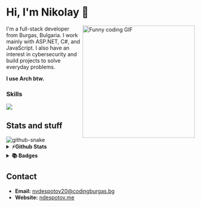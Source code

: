 # Hi, I'm Nikolay 👋

<img align="right" src="https://i.pinimg.com/originals/89/5c/e7/895ce751ba0379700381d17a67086931.gif" alt="Funny coding GIF" width="300">

I'm a full-stack developer from Burgas, Bulgaria. I work mainly with ASP.NET, C#, and JavaScript. I also have an interest in cybersecurity and build projects to solve everyday problems.

**I use Arch btw.**

### Skills

<img
  src="https://go-skill-icons.vercel.app/api/icons?i=cs,cpp,py,js,ts,vue,scss,flutter,swift,nodejs,sqlserver,postgresql,git,bash,docker,figma&titles=true&perline=8"
/>


## Stats and stuff

<picture>
  <source media="(prefers-color-scheme: dark)" srcset="https://raw.githubusercontent.com/NVDespotov20/NVDespotov20/refs/heads/output/github-contribution-grid-snake-dark.svg" />
  <source media="(prefers-color-scheme: light)" srcset="https://raw.githubusercontent.com/NVDespotov20/NVDespotov20/refs/heads/output/github-contribution-grid-snake.svg" />
  <img alt="github-snake" src="github-snake.svg" />
</picture>

<details>	
  <summary><b>⚡Github Stats</b></summary>
  <br>

  <p align="center">
    <picture>
      <source media="(prefers-color-scheme: dark)" srcset="https://github-readme-stats.vercel.app/api?username=NVDespotov20&theme=dark">
      <img height=200 align="center" alt="Nikolay's GitHub Stats" src="https://github-readme-stats.vercel.app/api?username=NVDespotov20&theme=default">
    </picture>
    <picture>
      <source media="(prefers-color-scheme: dark)" srcset="https://github-readme-stats.vercel.app/api/top-langs/?username=NVDespotov20&layout=compact&theme=dark">
      <img height=200 align="center" alt="Nikolay's Top Languages" src="https://github-readme-stats.vercel.app/api/top-langs/?username=NVDespotov20&layout=compact&theme=default">
    </picture>
  </p>
</details>

<details>
  <summary><b>📚 Badges</b></summary>
  <br>
  
  <!--START_SECTION:badges-->
[![Networking Academy Learn-A-Thon 2024](https://images.credly.com/size/110x110/images/e360c3e0-4031-479b-ad7b-5ce878bc29d7/image.png)](http://www.credly.com/badges/3a0078b1-5a90-4a1e-bcbe-5252927ec927 "Networking Academy Learn-A-Thon 2024")
[![IT Specialist - Python](https://images.credly.com/size/110x110/images/3c4602d8-832e-4a24-b42d-00359ce746f7/ITS-Badges_Python_1200px.png)](http://www.credly.com/badges/45dd3547-0ee2-42bf-8c40-7e39f0f48b65 "IT Specialist - Python")
[![IT Specialist - Databases](https://images.credly.com/size/110x110/images/49a492cd-5f72-4c9d-aafa-06649e4853fb/MicrosoftTeams-image__5_.png)](http://www.credly.com/badges/b69b62e2-de76-4d06-b3a1-6e2d275dbc24 "IT Specialist - Databases")
[![IT Specialist - Software Development](https://images.credly.com/size/110x110/images/267a8b92-df48-41f1-9473-a0dae752310e/ITS-Badges_Software-Development_1200px.png)](http://www.credly.com/badges/52e6ae4e-7df3-483b-9b8f-aa0e2d281668 "IT Specialist - Software Development")
[![Cybersecurity Essentials](https://images.credly.com/size/110x110/images/054913b2-e271-49a2-a1a4-9bf1c1f9a404/CyberEssentials.png)](http://www.credly.com/badges/930ee731-798c-4e3a-ad5e-9ef8c14294e7 "Cybersecurity Essentials")
[![Adobe Certified Professional in Video Design](https://images.credly.com/size/110x110/images/2753898c-fa5b-4058-9366-a3ce365d5845/Adobe_Certified_Professional_Video_Design_digital_badge.png)](http://www.credly.com/badges/712d7ff0-1b81-4453-a6a4-70261175ba5a "Adobe Certified Professional in Video Design")
[![Adobe Certified Professional in Digital Video Using Adobe Premiere Pro](https://images.credly.com/size/110x110/images/487b0a79-e99b-43ce-a7d8-28a76d5aa2d8/Adobe_Certified_Professional_Adobe_Premiere_Pro_digital_badge.png)](http://www.credly.com/badges/bb43b79c-4d3c-4651-8eeb-f56eb3051121 "Adobe Certified Professional in Digital Video Using Adobe Premiere Pro")
[![Adobe Certified Professional in Visual Design](https://images.credly.com/size/110x110/images/19d96e55-f15c-44d9-9568-43f83505bd5b/Adobe_Certified_Professional_Visual_Design_digital_badge.png)](http://www.credly.com/badges/ee013f66-c440-49f0-8d53-12c41067b318 "Adobe Certified Professional in Visual Design")
[![Adobe Certified Professional in Visual Design Using Adobe Photoshop](https://images.credly.com/size/110x110/images/690784d7-b971-4693-b6ea-7dc990f65544/Adobe_Certified_Professional_Adobe_Photoshop_digital_badge.png)](http://www.credly.com/badges/57b7c888-b2e3-49b2-81f0-fe8d4c36ced9 "Adobe Certified Professional in Visual Design Using Adobe Photoshop")
[![Adobe Certified Professional in Graphic Design & Illustration Using Adobe Illustrator](https://images.credly.com/size/110x110/images/5155ed69-ad73-45e3-831b-60507ddeb1ad/Adobe_Certified_Professional_Adobe_Illustrator_digital_badge.png)](http://www.credly.com/badges/fd48a874-5955-48a1-8459-a6b84a44c379 "Adobe Certified Professional in Graphic Design & Illustration Using Adobe Illustrator")
[![Networking Academy Learn-A-Thon 2023](https://images.credly.com/size/110x110/images/b1395248-483c-48cd-b40d-7fe93837c37d/image.png)](http://www.credly.com/badges/ae4a0fe5-adf5-4dc1-996b-5cef66cbc4fb "Networking Academy Learn-A-Thon 2023")
[![App Development with Swift Certified User](https://images.credly.com/size/110x110/images/9b0ac7af-f7ac-4938-96a4-2d4805bfe23f/image.png)](http://www.credly.com/badges/55fa4975-b127-4bb6-ba44-697b0e21f73e "App Development with Swift Certified User")
[![App Development with Swift Associate](https://images.credly.com/size/110x110/images/d9598c1a-2f59-49b9-b7fc-a764bf23b4d5/image.png)](http://www.credly.com/badges/109a8e4e-4242-48a0-8257-d5b076c461a9 "App Development with Swift Associate")
[![IT Essentials](https://images.credly.com/size/110x110/images/04e8034c-81f5-4f7f-ab23-e8b428c31ce9/ITE.png)](http://www.credly.com/badges/559ed631-fdd5-4857-8850-1fbd100d92a8 "IT Essentials")
[![Microsoft Office Specialist: Excel (Office 2016)](https://images.credly.com/size/110x110/images/d0790dc7-5127-4262-a492-1b60030b0114/MOS_Excel.png)](http://www.credly.com/badges/2681e2c6-9942-4ba1-b857-a365c02ee320 "Microsoft Office Specialist: Excel (Office 2016)")
[![IT Specialist - JavaScript](https://images.credly.com/size/110x110/images/ef99b79e-fd54-4eb5-b2a4-bf17e92a4837/ITS-Badges_JavaScript_1200px.png)](http://www.credly.com/badges/bacb6414-92e0-4ccc-8938-5c2bf31f29c0 "IT Specialist - JavaScript")
[![MTA: Introduction to Programming Using HTML and CSS - Certified 2021](https://images.credly.com/size/110x110/images/241488f4-9110-41aa-804e-51a8f8ba430d/MTA-Introduction_to_Programming_Using_HTML_and_CSS-600x600.png)](http://www.credly.com/badges/2ed44929-28ce-4bcf-940b-a16b41806422 "MTA: Introduction to Programming Using HTML and CSS - Certified 2021")
[![Microsoft Office Specialist: Word (Office 2016)](https://images.credly.com/size/110x110/images/fd092703-61db-4e9f-9c7c-2211d44ca87d/MOS_Word.png)](http://www.credly.com/badges/fb125654-f9ca-4be5-86e4-d1e0e146edd2 "Microsoft Office Specialist: Word (Office 2016)")
<!--END_SECTION:badges-->
</details>

## Contact

- **Email:** [nvdespotov20@codingburgas.bg](mailto:nvdespotov20@codingburgas.bg)
- **Website:** [ndespotov.me](https://ndespotov.me)
